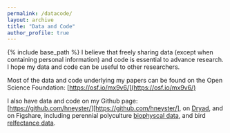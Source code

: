 ```yaml
---
permalink: /datacode/
layout: archive
title: "Data and Code"
author_profile: true
---
```

{% include base_path %}
I believe that freely sharing data (except when containing personal information) and code is essential to advance research. I hope my data and code can be useful to other researchers. 

Most of the data and code underlying my papers can be found on the Open Science Foundation: [https://osf.io/mx9v6/](https://osf.io/mx9v6/)

I also have data and code on my Github page:  [https://github.com/hneyster/][https://github.com/hneyster/], on [Dryad](https://datadryad.org/stash/dataset/doi:10.5061/dryad.34tmpg4nt), and on Figshare, including perennial polyculture [biophyscal data](https://doi.org/10.6084/m9.figshare.c.5645281.v2), and bird [relfectance data](https://doi.org/10.6084/m9.figshare.7235831.v1). 
